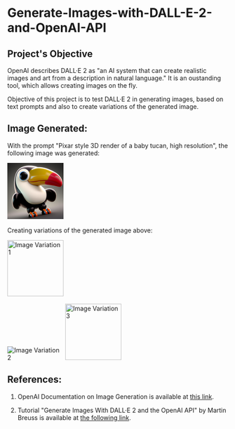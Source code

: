 # Generate-Images-with-DALL-E-2-and-OpenAI-API

## Project's Objective

OpenAI describes DALL·E 2 as "an AI system that can create realistic images and art from a description in natural language."  It is an oustanding tool, which allows creating images on the fly.

Objective of this project is to test DALL·E 2 in generating images, based on text prompts and also to create variations of the generated image.

## Image Generated:
With the prompt "Pixar style 3D render of a baby tucan, high resolution", the following image was generated:
<p align="left">
<img
  src="image.jpg"
  title="Generated Image"
  style="display: inline-block; margin: 0 auto; width: 128px; height:128px">
</p>

Creating variations of the generated image above:

<p align="left">
<img
  src="image0.jpg"
  title="Image Variation 1"
  style="display: inline-block; margin: 0 auto; width: 128px; height:128px">
</p>
<p align="left">
<img
  src="image1.jpg"
  title="Image Variation 2"
  style="display: inline-block; margin: 0 auto; width: 128px; height:128px>
</p>
<p align="left">
<img
  src="image2.jpg"
  title="Image Variation 3"
  style="display: inline-block; margin: 0 auto; width: 128px; height:128px">
</p>

## References:

1. OpenAI Documentation on Image Generation is available at [this link](https://platform.openai.com/docs/guides/images).

2. Tutorial "Generate Images With DALL·E 2 and the OpenAI API" by Martin Breuss is available at [the following link](https://realpython.com/generate-images-with-dalle-openai-api/).

